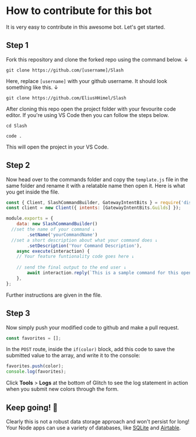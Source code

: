 # How to contribute for this bot

It is very easy to contribute in this awesome bot.
Let's get started.

## Step 1
Fork this repository and clone the forked repo using the command below. ↓ 
```
git clone https://github.com/[username]/Slash
```
Here, replace `[username]` with your github username. It should look something like this. ↓ 
```
git clone https://github.com/EliusHHimel/Slash
```
After cloning this repo open the project folder with your fevourite code editor. If you're using VS Code then you can follow the steps below.

```
cd Slash
```
```
code .
```
This will open the project in your VS Code.

## Step 2
Now head over to the commands folder and copy the `template.js` file in the same folder and rename it with a relatable name then open it.
Here is what you get inside the file.
```js
const { Client, SlashCommandBuilder, GatewayIntentBits } = require('discord.js');
const client = new Client({ intents: [GatewayIntentBits.Guilds] });

module.exports = {
	data: new SlashCommandBuilder()
  //set the name of your command ↓ 
		.setName('yourCommandName')
  //set a short description about what your command does ↓  
		.setDescription('Your Command Description'),
	async execute(interaction) {
    // Your feature funtionality code goes here ↓ 
    
    // send the final output to the end user ↓ 
		await interaction.reply(`This is a sample command for this open source project. More details in our GitHub Repository. \n GitHub: https://github.com/EliusHHimel/Slash`);
	},
};
```
Further instructions are given in the file.

## Step 3
Now simply push your modified code to github and make a pull request.

```js
const favorites = [];
```

In the `POST` route, inside the `if(color)` block, add this code to save the submitted value to the array, and write it to the console:

```js
favorites.push(color);
console.log(favorites);
```

Click __Tools__ > __Logs__ at the bottom of Glitch to see the log statement in action when you submit new colors through the form.

## Keep going! 🚀

Clearly this is not a robust data storage approach and won't persist for long! Your Node apps can use a variety of databases, like [SQLite](https://glitch.com/~glitch-hello-sqlite) and [Airtable](https://glitch.com/~glitch-hello-airtable).
